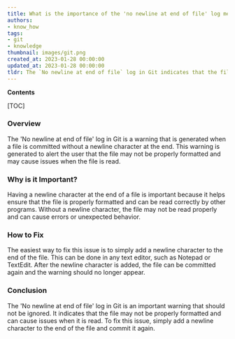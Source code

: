 ```yaml
---
title: What is the importance of the 'no newline at end of file' log message?
authors:
- know_how
tags:
- git
- knowledge
thumbnail: images/git.png
created_at: 2023-01-28 00:00:00
updated_at: 2023-01-28 00:00:00
tldr: The `No newline at end of file` log in Git indicates that the file being committed does not have a newline character at the end.
---
```


**Contents**

[TOC]

### Overview

The 'No newline at end of file' log in Git is a warning that is generated when a file is committed without a newline character at the end. This warning is generated to alert the user that the file may not be properly formatted and may cause issues when the file is read.

### Why is it Important?

Having a newline character at the end of a file is important because it helps ensure that the file is properly formatted and can be read correctly by other programs. Without a newline character, the file may not be read properly and can cause errors or unexpected behavior.

### How to Fix

The easiest way to fix this issue is to simply add a newline character to the end of the file. This can be done in any text editor, such as Notepad or TextEdit. After the newline character is added, the file can be committed again and the warning should no longer appear.

### Conclusion

The 'No newline at end of file' log in Git is an important warning that should not be ignored. It indicates that the file may not be properly formatted and can cause issues when it is read. To fix this issue, simply add a newline character to the end of the file and commit it again.
